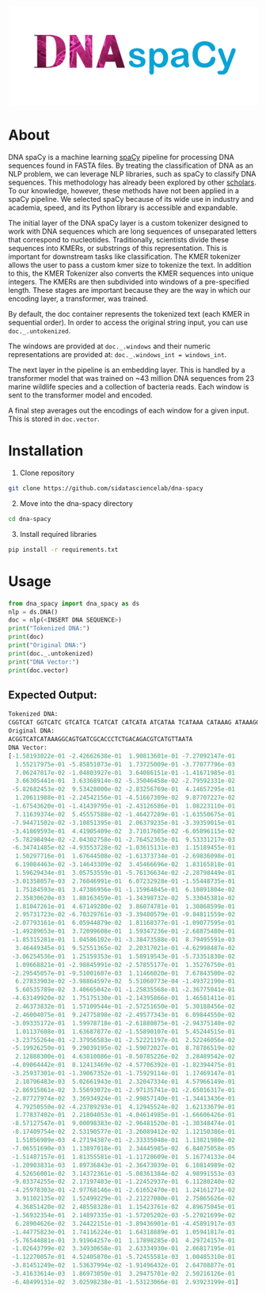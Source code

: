 ![dna spacy logo](images/dna-spacy-logo.png)

# About

DNA spaCy is a machine learning [spaCy](www.spacy.io) pipeline for processing DNA sequences found in FASTA files. By treating the classification of DNA as an NLP problem, we can leverage NLP libraries, such as spaCy to classify DNA sequences. This methodology has already been explored by other [scholars](https://academic.oup.com/bioinformatics/article/37/15/2112/6128680). To our knowledge, however, these methods have not been applied in a spaCy pipeline. We selected spaCy because of its wide use in industry and academia, speed, and its Python library is accessible and expandable.

The initial layer of the DNA spaCy layer is a custom tokenizer designed to work with DNA sequences which are long sequences of unseparated letters that correspond to nucleotides. Traditionally, scientists divide these sequences into KMERs, or substrings of this representation. This is important for downstream tasks like classification. The KMER tokenizer allows the user to pass a custom kmer size to tokenize the text. In addition to this, the KMER Tokenizer also converts the KMER sequences into unique integers. The KMERs are then subdivided into windows of a pre-specified length. These stages are important because they are the way in which our encoding layer, a transformer, was trained.

By default, the doc container represents the tokenized text (each KMER in sequential order). In order to access the original string input, you can use `doc._.untokenized`.

The windows are provided at `doc._.windows` and their numeric representations are provided at: `doc._.windows_int = windows_int`.

The next layer in the pipeline is an embedding layer. This is handled by a transformer model that was trained on ~43 million DNA sequences from 23 marine wildlife species and a collection of bacteria reads. Each window is sent to the transformer model and encoded.

A final step averages out the encodings of each window for a given input. This is stored in `doc.vector`.

# Installation

1. Clone repository
```bash
git clone https://github.com/sidatasciencelab/dna-spacy
```

2. Move into the dna-spacy directory

```bash
cd dna-spacy
```

3. Install required libraries

```bash
pip install -r requirements.txt
```

# Usage

```python
from dna_spacy import dna_spacy as ds
nlp = ds.DNA()
doc = nlp(<INSERT DNA SEQUENCE>)
print("Tokenized DNA:")
print(doc)
print("Original DNA:")
print(doc._.untokenized)
print("DNA Vector:")
print(doc.vector)
```

## Expected Output:
```python
Tokenized DNA:
CGGTCAT GGTCATC GTCATCA TCATCAT CATCATA ATCATAA TCATAAA CATAAAG ATAAAGG TAAAGGC AAAGGCA AAGGCAG AGGCAGT GGCAGTG GCAGTGA CAGTGAT AGTGATC GTGATCG TGATCGC GATCGCA ATCGCAC TCGCACC CGCACCC GCACCCT CACCCTC ACCCTCT CCCTCTG CCTCTGA CTCTGAC TCTGACA CTGACAG TGACAGA GACAGAC ACAGACG CAGACGT AGACGTC GACGTCA ACGTCAT CGTCATG GTCATGT TCATGTT CATGTTA ATGTTAA TGTTAAT GTTAATA 
Original DNA:
ACGGTCATCATAAAGGCAGTGATCGCACCCTCTGACAGACGTCATGTTAATA
DNA Vector:
[-1.58193022e-01 -2.42662638e-01  1.90813601e-01 -7.27092147e-01
  1.55217975e-01 -5.85851073e-01  1.73725009e-01 -3.77077796e-03
  7.06247017e-02 -1.04803927e-01  3.64086151e-01 -1.41671985e-01
  3.66305441e-01  3.63368914e-02 -5.35046458e-02 -2.79592331e-02
 -5.82682453e-02  9.53428000e-02 -2.83256769e-01  4.14657295e-01
  1.20611988e-01 -2.24542156e-01 -4.51667309e-02  9.87707227e-02
 -1.67543620e-01 -1.41439795e-01 -2.43126586e-01  1.08223110e-01
  7.11639374e-02  5.45557588e-02 -1.46427289e-01 -1.63550675e-01
 -7.94471502e-02 -3.10851395e-01  2.06379235e-01 -3.39359015e-01
 -3.41869593e-01  4.41905409e-02  3.71017605e-02 -6.05896115e-02
 -5.78298494e-02 -2.04302758e-01 -2.76452363e-01  9.53331217e-03
 -6.34741485e-02 -4.93553728e-02 -1.03615131e-03  1.15189455e-01
  1.50297716e-01  1.67644508e-02 -1.61373734e-01 -2.69836098e-01
  6.19084463e-02 -3.14643309e-02  3.45466696e-02  1.83165818e-01
  1.59629434e-01  3.05753559e-01 -5.76136634e-02 -2.28798449e-01
 -3.01358057e-03  2.76046991e-01  6.07232928e-01 -1.55448735e-01
  1.75184593e-01  3.47386956e-01 -1.15964845e-01  6.10891804e-02
  2.35830620e-03  1.88163459e-01 -1.34398732e-02  5.33045381e-02
  1.81047261e-01  4.67149280e-02  3.86074781e-01  1.30868599e-01
  2.95731723e-02 -6.70329761e-03 -3.39480579e-01 -9.84811559e-02
 -2.07793161e-01  6.05944879e-02  1.81168377e-01 -1.09077595e-01
 -1.49289653e-01  3.72099608e-01  1.59347236e-01 -2.68875480e-01
 -1.85315281e-01  1.04586102e-01 -3.38473588e-01  8.79495591e-03
  3.46449345e-01  9.52551365e-02  2.20317021e-01 -4.62998487e-02
 -3.06254536e-01  1.25159353e-01  1.58919543e-01 -5.73351830e-02
  1.09668821e-01 -2.98845991e-02 -2.57855177e-01  1.35276750e-01
 -2.29545057e-01 -9.51001607e-03  1.11466020e-01  7.67843500e-02
  6.27833903e-02 -3.98864597e-02  5.51060773e-04 -1.49372190e-01
  5.60535789e-02  3.40665042e-01 -1.25835568e-01 -2.36775041e-01
 -4.63149920e-02  1.75175130e-01 -2.14395866e-01  1.46581411e-01
  2.46373832e-01  1.57109544e-01 -2.57251650e-01  5.30188456e-02
 -2.46004075e-01  9.24775898e-02 -2.49577343e-01  6.09844550e-02
 -3.09335172e-01  1.59978718e-01 -2.61880875e-01 -2.94375140e-02
  1.01137608e-01  1.63687877e-02 -1.55890107e-01  5.45244515e-01
 -3.23755264e-01 -2.37956583e-01 -2.52221197e-01  2.52246056e-02
 -5.19926250e-01  9.29039195e-02 -1.59072027e-01  8.78786519e-02
  2.12888300e-01  4.63810086e-01 -8.50785226e-02  3.28489542e-02
 -4.09064442e-01  8.12413469e-02 -4.57706392e-01 -1.82394475e-01
 -3.25937301e-01 -1.39067352e-01 -1.75929114e-01  1.17469147e-01
  2.10796483e-03  5.02661943e-01  2.32047334e-01  4.57966149e-01
 -2.86915861e-02  3.55693072e-01 -2.97135741e-01 -2.65016317e-01
 -2.87727974e-02  3.36934924e-01 -2.99857140e-01 -1.34413436e-01
  4.79250550e-02 -4.23789293e-01  4.12945524e-02  1.62133679e-01
  1.77837402e-01  2.21804053e-01 -4.04614985e-01 -1.66606426e-01
 -8.57127547e-01  9.00098383e-02 -2.96481520e-01 -1.30348474e-01
 -8.17409754e-02  2.53190577e-01 -3.26089412e-02  1.12150386e-01
  1.51856989e-03  4.27194387e-01 -2.33335048e-01  1.13821980e-02
 -7.06551690e-03  1.13897018e-01  2.34445985e-02  6.84075058e-05
 -1.51487157e-01  1.81355581e-01 -1.11728609e-01  5.16774133e-04
 -1.20903831e-03  1.89736843e-01 -2.36473039e-01  6.10814989e-02
  4.52656001e-02  3.14372361e-01 -5.08361384e-02  4.98991553e-03
 -9.03374255e-02  2.17197403e-01 -1.22452937e-01  6.11280240e-02
 -4.25978303e-01 -2.97768146e-01 -2.61652470e-01  1.24161271e-02
  3.91102135e-02  1.52499229e-01 -2.21227080e-01  2.75865626e-02
  4.36851420e-02  2.48558328e-01  1.15423761e-02  4.89675045e-01
 -1.56932354e-01  2.14897335e-01 -1.57205202e-03 -5.27021699e-02
  6.28904626e-02  3.24422151e-01 -3.89436901e-01 -4.45891917e-03
 -1.44775823e-01  1.74116224e-01  1.64318889e-01  1.05941817e-01
 -5.76544881e-01  3.91964257e-01  1.17898285e-01  4.29724157e-01
 -1.02643799e-02  3.34930658e-01  2.63334930e-01  2.06817195e-01
 -1.12270057e-01  4.52405870e-01 -5.72455581e-03  1.00485310e-01
 -3.81451249e-02  1.53637994e-02 -1.91496432e-01  2.64708877e-01
 -3.41633614e-03  1.86973050e-01  3.29475701e-02  2.50216126e-01
 -6.48499131e-02  3.02598238e-01 -1.53123066e-01  2.93923199e-01]

```